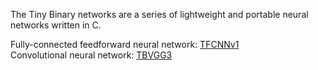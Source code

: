 The Tiny Binary networks are a series of lightweight and portable neural networks written in C.

Fully-connected feedforward neural network: [TFCNNv1](https://github.com/TFCNN/TFCNNv1)<br>
Convolutional neural network: [TBVGG3](https://github.com/TFCNN/TBVGG3)
